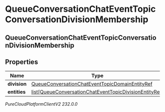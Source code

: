 # QueueConversationChatEventTopicConversationDivisionMembership

## QueueConversationChatEventTopicConversationDivisionMembership

## Properties

|Name | Type | Description | Notes|
|------------ | ------------- | ------------- | -------------|
| **division** | [QueueConversationChatEventTopicDomainEntityRef](QueueConversationChatEventTopicDomainEntityRef) |  | [optional] |
| **entities** | [list[QueueConversationChatEventTopicDivisionEntityRef]](QueueConversationChatEventTopicDivisionEntityRef) |  | [optional] |



_PureCloudPlatformClientV2 232.0.0_
